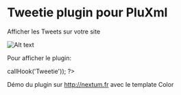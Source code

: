 Tweetie plugin pour PluXml
=========

Afficher les Tweets sur votre site



![Alt text](http://nextum.fr/data/images/tweetie_admin.png)

Pour afficher le plugin:

<?php eval($plxShow->callHook('Tweetie')); ?>


Démo du plugin sur http://nextum.fr  avec le template Color 



